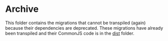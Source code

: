 # Archive

This folder contains the migrations that cannot be transpiled (again) because their dependencies are deprecated.
These migrations have already been transpiled and their CommonJS code is in the [dist](dist) folder.
